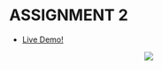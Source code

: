 # ASSIGNMENT 2

- [Live Demo!](https://webpages.scu.edu/ftp/jvu/assignment2/myWeeklySchedule.html)

<p align="center">
    <img src="https://media.discordapp.net/attachments/892901673322815511/903175375528534037/unknown.png?width=900&height=675">
</p>
